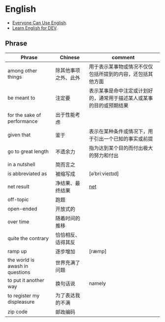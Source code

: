 # English

- [Everyone Can Use English](https://github.com/xiaolai/everyone-can-use-english).
- [Learn English for DEV](https://learn-english.dev/).

## Phrase

| Phrase | Chinese | comment |
| ------ | ------ | ------ |
| among other things | 除其他事项之外、此外 | 用于表示某事物或情况不仅仅包括所提到的内容，还包括其他方面 |
| be meant to | 注定要 | 表示某事是命中注定或计划好的，通常用于描述某人或某事的目的或预期结果 |
| for the sake of performance | 出于性能考虑 |
| given that | 鉴于 | 表示在某种条件或情况下，用于引出一个已知的事实或前提 |
| go to great length | 不遗余力 | 指为达到某个目的而付出极大的努力和付出 |
| in a nutshell | 简而言之 |
| is abbreviated as | 被缩写成 | [əˈbriːvieɪtɪd] |
| net result | 净结果、最终结果 | [net](https://www.youdao.com/result?word=net&lang=en) |
| off-topic | 跑题 |
| open-ended | 开放式的 |
| over time | 随着时间的推移 |
| quite the contrary | 恰恰相反、适得其反 |
| ramp up | 逐步增加 | [ræmp] |
| the world is awash in questions | 世界充满了问题 |
| to put it another way | 换句话说 | namely |
| to register my displeasure | 为了表达我的不满 |
| zip code | 邮政编码 |
